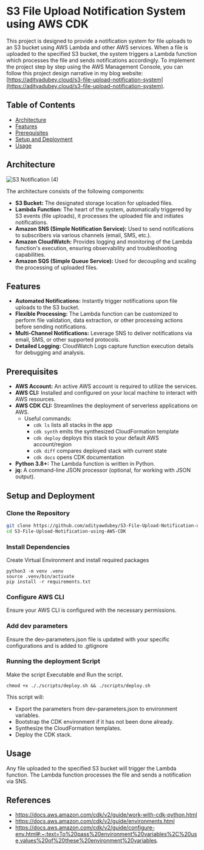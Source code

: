 # S3 File Upload Notification System using AWS CDK

This project is designed to provide a notification system for file uploads to an S3 bucket using AWS Lambda and other AWS services. When a file is uploaded to the specified S3 bucket, the system triggers a Lambda function which processes the file and sends notifications accordingly. 
To implement the project step by step using the AWS Management Console, you can follow this project design narrative in my blog website: [https://adityadubey.cloud/s3-file-upload-notification-system](https://adityadubey.cloud/s3-file-upload-notification-system).

## Table of Contents

- [Architecture](#architecture)
- [Features](#features)
- [Prerequisites](#prerequisites)
- [Setup and Deployment](#setup-and-deployment)
- [Usage](#usage)

## Architecture

![S3 Notification (4)](https://github.com/adityawdubey/S3-File-Upload-Notification-using-AWS-CDK/assets/88245579/d57e9f6b-6900-49a4-97aa-e456cf724e4c)

The architecture consists of the following components:
- **S3 Bucket:** The designated storage location for uploaded files.
- **Lambda Function:** The heart of the system, automatically triggered by S3 events (file uploads), it processes the uploaded file and initiates notifications.
- **Amazon SNS (Simple Notification Service):** Used to send notifications to subscribers via various channels (email, SMS, etc.).
- **Amazon CloudWatch:** Provides logging and monitoring of the Lambda function's execution, ensuring observability and troubleshooting capabilities.
- **Amazon SQS (Simple Queue Service):** Used for decoupling and scaling the processing of uploaded files.

## Features

- **Automated Notifications:** Instantly trigger notifications upon file uploads to the S3 bucket.
- **Flexible Processing:** The Lambda function can be customized to perform file validation, data extraction, or other processing actions before sending notifications.
- **Multi-Channel Notifications:** Leverage SNS to deliver notifications via email, SMS, or other supported protocols.
- **Detailed Logging:** CloudWatch Logs capture function execution details for debugging and analysis.

## Prerequisites

- **AWS Account:** An active AWS account is required to utilize the services.
- **AWS CLI:** Installed and configured on your local machine to interact with AWS resources.
- **AWS CDK CLI:** Streamlines the deployment of serverless applications on AWS.
  - Useful commands:
      - `cdk ls` lists all stacks in the app
      - `cdk synth` emits the synthesized CloudFormation template
      - `cdk deploy` deploys this stack to your default AWS account/region
      - `cdk diff` compares deployed stack with current state
      - `cdk docs` opens CDK documentation
- **Python 3.8+:** The Lambda function is written in Python.
- **jq:** A command-line JSON processor (optional, for working with JSON output).

## Setup and Deployment

### Clone the Repository

```bash
git clone https://github.com/adityawdubey/S3-File-Upload-Notification-using-AWS-CDK.git
cd S3-File-Upload-Notification-using-AWS-CDK
```
### Install Dependencies

Create Virtual Environment and install required packages
```
python3 -m venv .venv
source .venv/bin/activate
pip install -r requirements.txt
```

### Configure AWS CLI
Ensure your AWS CLI is configured with the necessary permissions.

### Add dev parameters
Ensure the dev-parameters.json file is updated with your specific configurations and is added to .gitignore

### Running the deployment Script

Make the script Executable and Run the script.

```
chmod +x ././scripts/deploy.sh && ./scripts/deploy.sh
```
This script will:

- Export the parameters from dev-parameters.json to environment variables.
- Bootstrap the CDK environment if it has not been done already.
- Synthesize the CloudFormation templates.
- Deploy the CDK stack.

## Usage

Any file uploaded to the specified S3 bucket will trigger the Lambda function. The Lambda function processes the file and sends a notification via SNS. 

## References

- https://docs.aws.amazon.com/cdk/v2/guide/work-with-cdk-python.html 
- https://docs.aws.amazon.com/cdk/v2/guide/environments.html
- https://docs.aws.amazon.com/cdk/v2/guide/configure-env.html#:~:text=To%20pass%20environment%20variables%2C%20use,values%20of%20these%20environment%20variables. 
